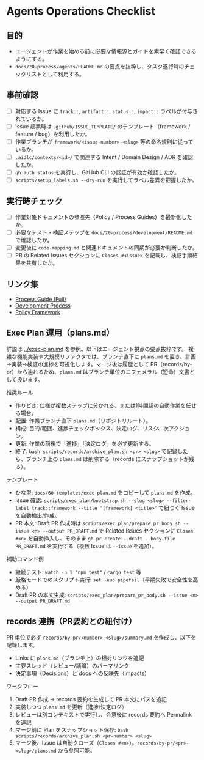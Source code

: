 # Agents Operations Checklist

## 目的
- エージェントが作業を始める前に必要な情報源とガイドを素早く確認できるようにする。
- `docs/20-process/agents/README.md` の要点を抜粋し、タスク遂行時のチェックリストとして利用する。

## 事前確認
- [ ] 対応する Issue に `track::`, `artifact::`, `status::`, `impact::` ラベルが付与されているか。
- [ ] Issue 起票時は `.github/ISSUE_TEMPLATE/` のテンプレート（framework / feature / bug）を利用したか。
- [ ] 作業ブランチが `framework/<issue-number>-<slug>` 等の命名規則に従っているか。
- [ ] `.aidlc/contexts/<id>/` で関連する Intent / Domain Design / ADR を確認したか。
- [ ] `gh auth status` を実行し、GitHub CLI の認証が有効か確認したか。
- [ ] `scripts/setup_labels.sh --dry-run` を実行してラベル差異を把握したか。

## 実行時チェック
- [ ] 作業対象ドキュメントの参照先（Policy / Process Guides）を最新化したか。
- [ ] 必要なテスト・検証ステップを `docs/20-process/development/README.md` で確認したか。
- [ ] 変更後に `code-mapping.md` と関連ドキュメントの同期が必要か判断したか。
- [ ] PR の Related Issues セクションに `Closes #<issue>` を記載し、検証手順結果を共有したか。

## リンク集
- [Process Guide (Full)](README.md)
- [Development Process](../development/README.md)
- [Policy Framework](../../10-governance/framework/README.md)

## Exec Plan 運用（plans.md）
詳説は [../exec-plan.md](../exec-plan.md) を参照。以下はエージェント視点の要点抜粋です。
複雑な機能実装や大規模リファクタでは、ブランチ直下に `plans.md` を置き、計画→実装→検証の進捗を可視化します。マージ後は履歴として PR（records/by-pr）から辿れるため、`plans.md` はブランチ単位のエフェメラル（短命）文書として扱います。

推奨ルール
- 作りどき: 仕様が複数ステップに分かれる、または1時間超の自動作業を任せる場合。
- 配置: 作業ブランチ直下 `plans.md`（リポジトリルート）。
- 構成: 目的/範囲、進捗チェックボックス、決定ログ、リスク、次アクション。
- 更新: 作業の前後で「進捗」「決定ログ」を必ず更新する。
- 終了: `bash scripts/records/archive_plan.sh <pr> <slug>` で記録したら、ブランチ上の `plans.md` は削除する（records にスナップショットが残る）。

テンプレート
- ひな型: `docs/60-templates/exec-plan.md` をコピーして `plans.md` を作成。
- Issue 確認: `scripts/exec_plan/bootstrap.sh --slug <slug> --filter-label track::framework --title "[framework] <title>"` で紐づく Issue を自動検出/作成。
- PR 本文: Draft PR 作成時は `scripts/exec_plan/prepare_pr_body.sh --issue <n> --output PR_DRAFT.md` で Related Issues セクションに `Closes #<n>` を自動挿入し、そのまま `gh pr create --draft --body-file PR_DRAFT.md` を実行する（複数 Issue は `--issue` を追加）。

補助コマンド例
- 継続テスト: `watch -n 1 "npm test"` / `cargo test` 等
- 厳格モードでのスクリプト実行: `set -euo pipefail`（早期失敗で安全性を高める）
- Draft PR の本文生成: `scripts/exec_plan/prepare_pr_body.sh --issue <n> --output PR_DRAFT.md`

## records 連携（PR要約との紐付け）
PR 単位で必ず `records/by-pr/<number>-<slug>/summary.md` を作成し、以下を記録します。
- Links に `plans.md`（ブランチ上）の相対リンクを追記
- 主要スレッド（レビュー/議論）のパーマリンク
- 決定事項（Decisions）と docs への反映先（impacts）

ワークフロー
1) Draft PR 作成 → records 要約を生成して PR 本文にパスを追記  
2) 実装しつつ `plans.md` を更新（進捗/決定ログ）  
3) レビューは別コンテキストで実行し、合意後に records 要約へ Permalink を追記  
4) マージ前に Plan をスナップショット保存: `bash scripts/records/archive_plan.sh <pr-number> <slug>`  
5) マージ後、Issue は自動クローズ（`Closes #<n>`）。`records/by-pr/<pr>-<slug>/plans.md` から参照可能。
